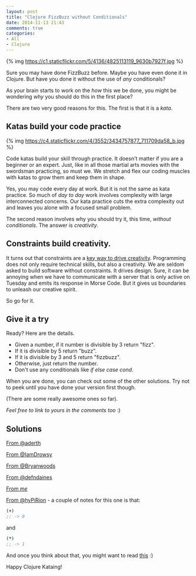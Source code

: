 ```yaml
---
layout: post
title: "Clojure FizzBuzz without Conditionals"
date: 2014-11-13 21:43
comments: true
categories:
- All
- Clojure
---
```


{% img https://c1.staticflickr.com/5/4136/4825113119_9630b7927f.jpg %}

Sure you may have done FizzBuzz before.  Maybe you have even done it
in Clojure.  But have you done it without the use of _any_
conditionals?

As your brain starts to work on the _how_ this we be done, you might
be wondering _why_ you should do this in the first place?

There are two very good reasons for this.  The first is that it is a
_kata_.

## Katas build your code practice

{% img https://c4.staticflickr.com/4/3552/3434757877_711709da58_b.jpg %}

Code katas build your skill through practice.  It doesn't matter if
you are a beginner or an expert.  Just, like in all those martial arts
movies with the swordsman practicing, so must we.  We stretch and
flex our coding muscles with katas to grow them and keep them in shape.

Yes, you may code every day at work.  But it is not the same as kata
practice.  So much of _day to day_ work involves complexity
with large interconnected concerns.  Our  kata practice cuts the extra
complexity out and leaves you alone with a focused small problem.

The second reason involves why you
should try it, this time,  _without conditionals_.  The answer is _creativity_.

## Constraints build creativity.

It turns out that constraints are a
[key way to drive creativity](http://www.forbes.com/sites/groupthink/2013/07/12/creativity-how-constraints-drive-genius/).
Programming does not only require technical skills, but also a
creativity. We are seldom asked to build software without constraints.
It drives design.  Sure, it can be annoying when we have to communicate with
a server that is only active on Tuesday and emits its response in
Morse Code.  But it gives us boundaries to unleash our creative
spirit.


So go for it.

## Give it a try

Ready?  Here are the details.

- Given a number, if it number is divisible by 3 return "fizz".
- If it is divisible by 5 return "buzz".
- If it is divisible by 3 and 5 return "fizzbuzz".
- Otherwise, just return the number.
- Don't use any conditionals like _if_ _else_ _case_ _cond_.


When you are done, you can check out some of the other solutions. Try
not to peek until you have done your version first though.

(There are some really awesome ones so far).

_Feel free to link to yours in the comments too_ :)

## Solutions



[From @aderth](https://twitter.com/adereth/status/530740818420957184)

[From @IamDrowsy](https://twitter.com/IamDrowsy/status/530900853855899648)

[From @Bryanwoods](https://twitter.com/bryanwoods/status/530822584963584000)

[From @defndaines](https://twitter.com/defndaines/status/532368201472950272)

[From _me_](https://gist.github.com/gigasquid/dc4686e8245154482be8) 

[From @hyPiRion](https://twitter.com/hyPiRion/status/530718638064828416) -
a couple of notes for this one is that:

```clojure
(+)
;; -> 0
```
and

```clojure
(*)
;; -> 1
```

And once you think about that, you might want to read [this](https://gist.github.com/igstan/c3797e51aa0784a5d275) :)

Happy Clojure Kataing!







